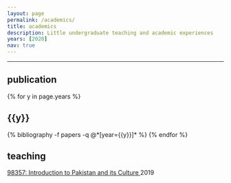 ```yaml
---
layout: page
permalink: /academics/
title: academics
description: Little undergraduate teaching and academic experiences
years: [2020]
nav: true
---
```


<hr> 

<div class="publications"> 
  <h2>publication</h2>
    {% for y in page.years %}
      <h2 class="year">{{y}}</h2>
     {% bibliography -f papers -q @*[year={{y}}]* %}
     {% endfor %}
</div>



<div class="teaching">
  <h2>teaching</h2>
      <a href="https://www.coursicle.com/cmu/courses/STU/98357/"> 98357: Introduction to Pakistan and its Culture </a>                                   2019
</div>

